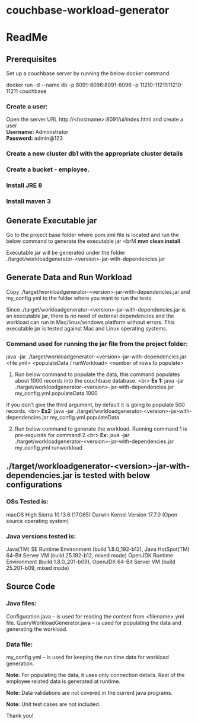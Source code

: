 # couchbase-workload-generator

# ReadMe

## Prerequisites
Set up a couchbase server by running the below docker command.

docker run -d --name db -p 8091-8096:8091-8096 -p 11210-11211:11210-11211 couchbase

### Create a user:
Open the server URL http://&lt;hostname&gt;:8091/ui/index.html and create a user<br>
**Username:** Administrator<br>
**Password:** admin@123

### Create a new cluster db1 with the appropriate cluster details

### Create a bucket - employee.

### Install JRE 8

### Install maven 3

## Generate Executable jar
Go to the project base folder where pom.xml file is located and run the below command to generate the executable jar <brM
**mvn clean install**

Executable jar will be generated under the folder ./target/workloadgenerator-&lt;version&gt;-jar-with-dependencies.jar

## Generate Data and Run Workload

Copy ./target/workloadgenerator-&lt;version&gt;-jar-with-dependencies.jar and my_config.yml to the folder where you want to run the tests. 

Since ./target/workloadgenerator-&lt;version&gt;-jar-with-dependencies.jar is an executable jar, there is no need of external dependencies and the workload can run in Mac/linux/windows platform without errors. This executable jar is tested against Mac and Linux operating systems. 

### Command used for running the jar file from the project folder: 
java -jar ./target/workloadgenerator-&lt;version&gt;-jar-with-dependencies.jar &lt;file.yml&gt; &lt;populateData / runWorkload&gt; &lt;number of rows to populate&gt;

1.	Run below command to populate the data, this command populates about 1000 records into the couchbase database. &lt;br&gt;
	**Ex 1:** java -jar ./target/workloadgenerator-&lt;version&gt;-jar-with-dependencies.jar my_config.yml populateData 1000

If you don’t give the third argument, by default it is going to populate 500 records. &lt;br&gt;
	 **Ex2:** java -jar ./target/workloadgenerator-&lt;version&gt;-jar-with-dependencies.jar my_config.yml populateData

2.	Run below command to generate the workload. Running command 1 is pre-requisite for command 2.&lt;br&gt;
	**Ex:** java -jar ./target/workloadgenerator-&lt;version&gt;-jar-with-dependencies.jar my_config.yml runworkload


## ./target/workloadgenerator-&lt;version&gt;-jar-with-dependencies.jar is tested with below configurations

### OSs Tested is:
macOS High Sierra 10.13.6 (17G65)
Darwin Kernel Version 17.7.0 (Open source operating system)


### Java versions tested is: 
Java(TM) SE Runtime Environment (build 1.8.0_192-b12), Java HotSpot(TM) 64-Bit Server VM (build 25.192-b12, mixed mode)
OpenJDK Runtime Environment (build 1.8.0_201-b09), OpenJDK 64-Bit Server VM (build 25.201-b09, mixed mode)

## Source Code

### Java files:
Configuration.java – is used for reading the content from &lt;filename&gt;.yml file.
QueryWorkloadGenerator.java – is used for populating the data and generating the workload.

### Data file:
my_config.yml – is used for keeping the run time data for workload generation.

**Note:** For populating the data, it uses only connection details. Rest of the employee related data is generated at runtime.

**Note:** Data validations are not covered in the current java programs.

**Note:** Unit test cases are not included.


Thank you!
